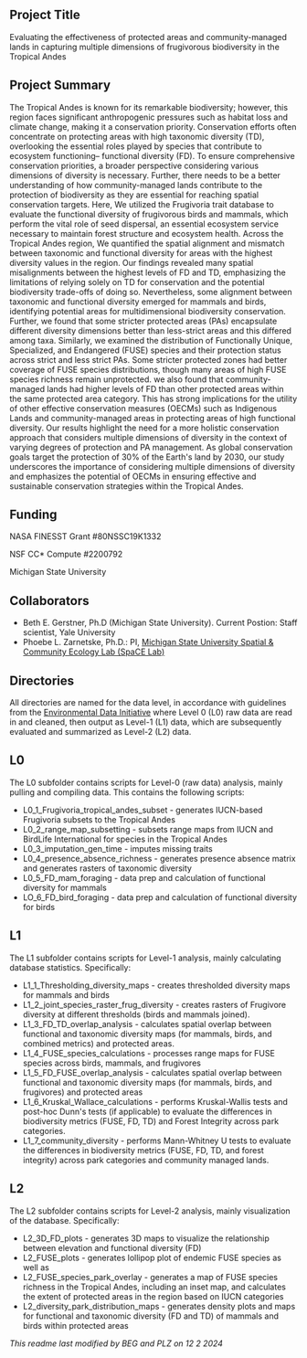 ## Project Title
Evaluating the effectiveness of protected areas and community-managed lands in capturing multiple dimensions of frugivorous biodiversity in the Tropical Andes

## Project Summary
The Tropical Andes is known for its remarkable biodiversity; however, this region faces significant anthropogenic pressures such as habitat loss and climate change, making it a conservation priority. Conservation efforts often concentrate on protecting areas with high taxonomic diversity (TD), overlooking the essential roles played by species that contribute to ecosystem functioning– functional diversity (FD). To ensure comprehensive conservation priorities, a broader perspective considering various dimensions of diversity is necessary. Further, there needs to be a better understanding of how community-managed lands contribute to the protection of biodiversity as they are essential for reaching spatial conservation targets. Here, We utilized the Frugivoria trait database to evaluate the functional diversity of frugivorous birds and mammals, which perform the vital role of seed dispersal, an essential ecosystem service necessary to maintain forest structure and ecosystem health. Across the Tropical Andes region, We quantified the spatial alignment and mismatch between taxonomic and functional diversity for areas with the highest diversity values in the region. Our findings revealed many spatial misalignments between the highest levels of FD and TD, emphasizing the limitations of relying solely on TD for conservation and the potential biodiversity trade-offs of doing so. Nevertheless, some alignment between taxonomic and functional diversity emerged for mammals and birds, identifying potential areas for multidimensional biodiversity conservation. Further, we found that some stricter protected areas (PAs) encapsulate different diversity dimensions better than less-strict areas and this differed among taxa. Similarly, we examined the distribution of Functionally Unique, Specialized, and Endangered (FUSE) species and their protection status across strict and less strict PAs. Some stricter protected zones had better coverage of FUSE species distributions, though many areas of high FUSE species richness remain unprotected. we also found that community-managed lands had higher levels of FD than other protected areas within the same protected area category. This has strong implications for the utility of other effective conservation measures (OECMs) such as Indigenous Lands and community-managed areas in protecting areas of high functional diversity. Our results highlight the need for a more holistic conservation approach that considers multiple dimensions of diversity in the context of varying degrees of protection and PA management. As global conservation goals target the protection of 30% of the Earth's land by 2030, our study underscores the importance of considering multiple dimensions of diversity and emphasizes the potential of OECMs in ensuring effective and sustainable conservation strategies within the Tropical Andes.

## Funding
NASA FINESST Grant #80NSSC19K1332

NSF CC* Compute #2200792

Michigan State University

## Collaborators
- Beth E. Gerstner, Ph.D (Michigan State University). Current Postion: Staff scientist, Yale University
- Phoebe L. Zarnetske, Ph.D.: PI, [Michigan State University Spatial & Community Ecology Lab (SpaCE Lab)](http://www.communityecologylab.com)

## Directories

All directories are named for the data level, in accordance with guidelines from the [Environmental Data Initiative](http://www.environmentaldatainitiative.org) where Level 0 (L0) raw data are read in and cleaned, then output as Level-1 (L1) data, which are subsequently evaluated and summarized as Level-2 (L2) data.

## L0

The L0 subfolder contains scripts for Level-0 (raw data) analysis, mainly pulling and compiling data. This contains the following scripts: 

- L0_1_Frugivoria_tropical_andes_subset - generates IUCN-based Frugivoria subsets to the Tropical Andes
- L0_2_range_map_subsetting - subsets range maps from IUCN and BirdLife International for species in the Tropical Andes
- L0_3_imputation_gen_time - imputes missing traits
- L0_4_presence_absence_richness - generates presence absence matrix and generates rasters of taxonomic diversity
- L0_5_FD_mam_foraging - data prep and calculation of functional diversity for mammals
- LO_6_FD_bird_foraging - data prep and calculation of functional diversity for birds

## L1
The L1 subfolder contains scripts for Level-1 analysis, mainly calculating database statistics. Specifically:

- L1_1_Thresholding_diversity_maps - creates thresholded diversity maps for mammals and birds 
- L1_2_joint_species_raster_frug_diversity - creates rasters of Frugivore diversity at different thresholds (birds and mammals joined).
- L1_3_FD_TD_overlap_analysis - calculates spatial overlap between functional and taxonomic diversity maps (for mammals, birds, and combined metrics) and protected areas.
- L1_4_FUSE_species_calculations - processes range maps for FUSE species across birds, mammals, and frugivores
- L1_5_FD_FUSE_overlap_analysis - calculates spatial overlap between functional and taxonomic diversity maps (for mammals, birds, and frugivores) and protected areas
- L1_6_Kruskal_Wallace_calculations - performs Kruskal-Wallis tests and post-hoc Dunn's tests (if applicable) to evaluate the differences in biodiversity metrics (FUSE, FD, TD) and Forest Integrity across park categories.
- L1_7_community_diversity - performs Mann-Whitney U tests to evaluate the differences in biodiversity metrics (FUSE, FD, TD, and forest integrity) across park categories and community managed lands.

## L2
The L2 subfolder contains scripts for Level-2 analysis, mainly visualization of the database. Specifically:

- L2_3D_FD_plots - generates 3D maps to visualize the relationship between elevation and functional diversity (FD)
- L2_FUSE_plots - generates lollipop plot of endemic FUSE species as well as 
- L2_FUSE_species_park_overlay - generates a map of FUSE species richness in the Tropical Andes, including an inset map, and calculates the extent of protected areas in the region based on IUCN categories
- L2_diversity_park_distribution_maps - generates density plots and maps for functional and taxonomic diversity (FD and TD) of mammals and birds within protected areas



*This readme last modified by BEG and PLZ on 12 2 2024*
